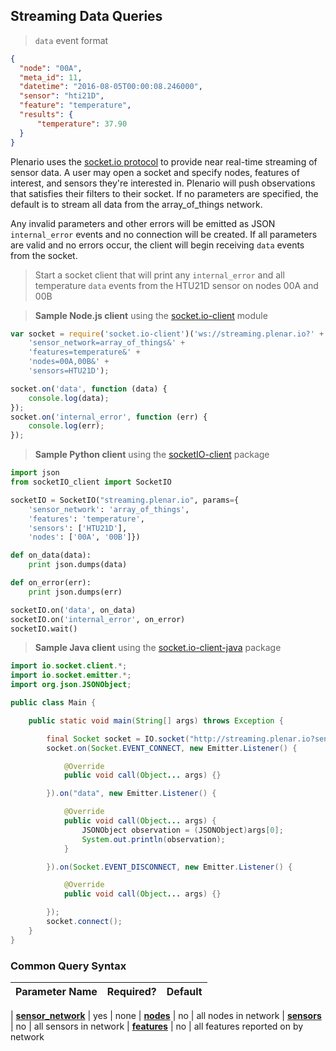 ## Streaming Data Queries

> `data` event format

```json
{
  "node": "00A",
  "meta_id": 11,
  "datetime": "2016-08-05T00:00:08.246000",
  "sensor": "hti21D",
  "feature": "temperature",
  "results": {     
      "temperature": 37.90
  }
}
```

Plenario uses the [socket.io protocol](https://github.com/socketio/socket.io-protocol) to provide near real-time streaming of sensor data.
A user may open a socket and specify nodes, features of interest, and sensors they're interested in.
Plenario will push observations that satisfies their filters to their socket.
If no parameters are specified, the default is to stream all data from the array_of_things network.

Any invalid parameters and other errors will be emitted as JSON `internal_error` events and no connection will be created. If all parameters are valid and no errors occur, the client will begin receiving `data` events from the socket.

> Start a socket client that will print any `internal_error` and all temperature `data` events from the HTU21D sensor on nodes 00A and 00B

> **Sample Node.js client** using the [socket.io-client](http://socket.io/docs/) module

```javascript
var socket = require('socket.io-client')('ws://streaming.plenar.io?' +
    'sensor_network=array_of_things&' +
    'features=temperature&' +
    'nodes=00A,00B&' +
    'sensors=HTU21D');

socket.on('data', function (data) {
    console.log(data);
});
socket.on('internal_error', function (err) {
    console.log(err);
});
```

> **Sample Python client** using the [socketIO-client](https://pypi.python.org/pypi/socketIO-client) package

```python
import json
from socketIO_client import SocketIO

socketIO = SocketIO("streaming.plenar.io", params={
    'sensor_network': 'array_of_things',
    'features': 'temperature',
    'sensors': ['HTU21D'],
    'nodes': ['00A', '00B']})

def on_data(data):
    print json.dumps(data)

def on_error(err):
    print json.dumps(err)

socketIO.on('data', on_data)
socketIO.on('internal_error', on_error)
socketIO.wait()
```

> **Sample Java client** using the [socket.io-client-java](https://github.com/socketio/socket.io-client-java) package

```java
import io.socket.client.*;
import io.socket.emitter.*;
import org.json.JSONObject;

public class Main {

    public static void main(String[] args) throws Exception {

        final Socket socket = IO.socket("http://streaming.plenar.io?sensor_network=array_of_things");
        socket.on(Socket.EVENT_CONNECT, new Emitter.Listener() {

            @Override
            public void call(Object... args) {}

        }).on("data", new Emitter.Listener() {

            @Override
            public void call(Object... args) {
                JSONObject observation = (JSONObject)args[0];
                System.out.println(observation);
            }

        }).on(Socket.EVENT_DISCONNECT, new Emitter.Listener() {

            @Override
            public void call(Object... args) {}

        });
        socket.connect();
    }
}

```

### Common Query Syntax

|**Parameter Name**  | **Required?** | **Default**
|--------------- | -----------------| ---

| [**sensor_network**](#sensor-networks) | yes | none
| [**nodes**](#nodes) | no | all nodes in network
| [**sensors**](#sensors) | no | all sensors in network
| [**features**](#features-of-interest) | no | all features reported on by network
